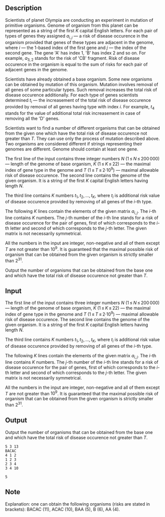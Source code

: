 ## Description

<div><p>Scientists of planet Olympia are conducting an experiment in mutation of primitive organisms. Genome of organism from this planet can be represented as a string of the first <span class="tex-span"><i>K</i></span> capital English letters. For each pair of types of genes they assigned <span class="tex-span"><i>a</i><sub class="lower-index"><i>i</i>, <i>j</i></sub></span> — a risk of disease occurence in the organism provided that genes of these types are adjacent in the genome, where <span class="tex-span"><i>i</i></span> — the 1-based index of the first gene and <span class="tex-span"><i>j</i></span> — the index of the second gene. The gene 'A' has index 1, 'B' has index 2 and so on. For example, <span class="tex-span"><i>a</i><sub class="lower-index">3, 2</sub></span> stands for the risk of 'CB' fragment. Risk of disease occurence in the organism is equal to the sum of risks for each pair of adjacent genes in the genome.</p><p>Scientists have already obtained a base organism. Some new organisms can be obtained by mutation of this organism. Mutation involves removal of all genes of some particular types. Such removal increases the total risk of disease occurence additionally. For each type of genes scientists determined <span class="tex-span"><i>t</i><sub class="lower-index"><i>i</i></sub></span> — the increasement of the total risk of disease occurence provided by removal of all genes having type with index <span class="tex-span"><i>i</i></span>. For example, <span class="tex-span"><i>t</i><sub class="lower-index">4</sub></span> stands for the value of additional total risk increasement in case of removing all the 'D' genes.</p><p>Scientists want to find a number of different organisms that can be obtained from the given one which have the total risk of disease occurence not greater than <span class="tex-span"><i>T</i></span>. They can use only the process of mutation described above. Two organisms are considered different if strings representing their genomes are different. Genome should contain at least one gene.</p></div><div class="input-specification"><p>The first line of the input contains three integer numbers <span class="tex-span"><i>N</i></span> (<span class="tex-span">1 ≤ <i>N</i> ≤ 200 000</span>) — length of the genome of base organism, <span class="tex-span"><i>K</i></span> (<span class="tex-span">1 ≤ <i>K</i> ≤ 22</span>) — the maximal index of gene type in the genome and <span class="tex-span"><i>T</i></span> (<span class="tex-span">1 ≤ <i>T</i> ≤ 2·10<sup class="upper-index">9</sup></span>) — maximal allowable risk of disease occurence. The second line contains the genome of the given organism. It is a string of the first <span class="tex-span"><i>K</i></span> capital English letters having length <span class="tex-span"><i>N</i></span>.</p><p>The third line contains <span class="tex-span"><i>K</i></span> numbers <span class="tex-span"><i>t</i><sub class="lower-index">1</sub>, <i>t</i><sub class="lower-index">2</sub>, ..., <i>t</i><sub class="lower-index"><i>K</i></sub></span>, where <span class="tex-span"><i>t</i><sub class="lower-index"><i>i</i></sub></span> is additional risk value of disease occurence provided by removing of all genes of the <span class="tex-span"><i>i</i></span>-th type.</p><p>The following <span class="tex-span"><i>K</i></span> lines contain the elements of the given matrix <span class="tex-span"><i>a</i><sub class="lower-index"><i>i</i>, <i>j</i></sub></span>. The <span class="tex-span"><i>i</i></span>-th line contains <span class="tex-span"><i>K</i></span> numbers. The <span class="tex-span"><i>j</i></span>-th number of the <span class="tex-span"><i>i</i></span>-th line stands for a risk of disease occurence for the pair of genes, first of which corresponds to the <span class="tex-span"><i>i</i></span>-th letter and second of which corresponds to the <span class="tex-span"><i>j</i></span>-th letter. The given matrix is <span class="tex-font-style-bf">not</span> necessarily symmetrical.</p><p>All the numbers in the input are integer, non-negative and all of them except <span class="tex-span"><i>T</i></span> are not greater than <span class="tex-span">10<sup class="upper-index">9</sup></span>. It is guaranteed that the maximal possible risk of organism that can be obtained from the given organism is strictly smaller than <span class="tex-span">2<sup class="upper-index">31</sup></span>.</p></div><div class="output-specification"><p>Output the number of organisms that can be obtained from the base one and which have the total risk of disease occurence not greater than <span class="tex-span"><i>T</i></span>.</p></div>

## Input

<p>The first line of the input contains three integer numbers <span class="tex-span"><i>N</i></span> (<span class="tex-span">1 ≤ <i>N</i> ≤ 200 000</span>) — length of the genome of base organism, <span class="tex-span"><i>K</i></span> (<span class="tex-span">1 ≤ <i>K</i> ≤ 22</span>) — the maximal index of gene type in the genome and <span class="tex-span"><i>T</i></span> (<span class="tex-span">1 ≤ <i>T</i> ≤ 2·10<sup class="upper-index">9</sup></span>) — maximal allowable risk of disease occurence. The second line contains the genome of the given organism. It is a string of the first <span class="tex-span"><i>K</i></span> capital English letters having length <span class="tex-span"><i>N</i></span>.</p><p>The third line contains <span class="tex-span"><i>K</i></span> numbers <span class="tex-span"><i>t</i><sub class="lower-index">1</sub>, <i>t</i><sub class="lower-index">2</sub>, ..., <i>t</i><sub class="lower-index"><i>K</i></sub></span>, where <span class="tex-span"><i>t</i><sub class="lower-index"><i>i</i></sub></span> is additional risk value of disease occurence provided by removing of all genes of the <span class="tex-span"><i>i</i></span>-th type.</p><p>The following <span class="tex-span"><i>K</i></span> lines contain the elements of the given matrix <span class="tex-span"><i>a</i><sub class="lower-index"><i>i</i>, <i>j</i></sub></span>. The <span class="tex-span"><i>i</i></span>-th line contains <span class="tex-span"><i>K</i></span> numbers. The <span class="tex-span"><i>j</i></span>-th number of the <span class="tex-span"><i>i</i></span>-th line stands for a risk of disease occurence for the pair of genes, first of which corresponds to the <span class="tex-span"><i>i</i></span>-th letter and second of which corresponds to the <span class="tex-span"><i>j</i></span>-th letter. The given matrix is <span class="tex-font-style-bf">not</span> necessarily symmetrical.</p><p>All the numbers in the input are integer, non-negative and all of them except <span class="tex-span"><i>T</i></span> are not greater than <span class="tex-span">10<sup class="upper-index">9</sup></span>. It is guaranteed that the maximal possible risk of organism that can be obtained from the given organism is strictly smaller than <span class="tex-span">2<sup class="upper-index">31</sup></span>.</p>

## Output

<p>Output the number of organisms that can be obtained from the base one and which have the total risk of disease occurence not greater than <span class="tex-span"><i>T</i></span>.</p>





```input1
5 3 13
BACAC
4 1 2
1 2 3
2 3 4
3 4 10

```




```output1
5

```



## Note

<p>Explanation: one can obtain the following organisms (risks are stated in brackets): BACAC (11), ACAC (10), BAA (5), B (6), AA (4).</p>
